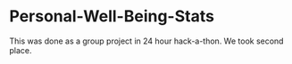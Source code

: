 # Personal-Well-Being-Stats
This was done as a group project in 24 hour hack-a-thon. We took second place.
